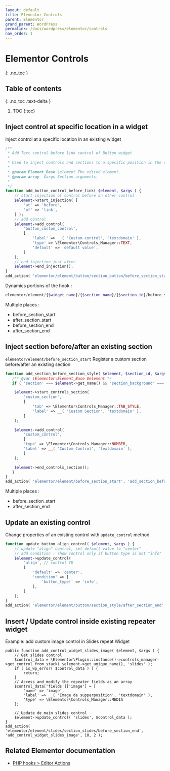 ```yaml
---
layout: default
title: Elementor Controls
parent: Elementor
grand_parent: WordPress
permalink: /docs/wordpress/elementor/controls
nav_order: 1
---
```


# Elementor Controls
{: .no_toc }

## Table of contents
{: .no_toc .text-delta }

1. TOC
{:toc}

## Inject control at specific location in a widget
Inject control at a specific location in an existing widget

```php
/**
 * Add Text control before link control of Button widget
 *
 * Used to inject controls and sections to a specific position in the stack.
 *
 * @param Element_Base $element The edited element.
 * @param array  $args Section arguments.
 *
 */
function add_button_control_before_link( $element, $args ) {
	// start injection of control before an other control
	$element->start_injection( [
		'at' => 'before',
		'of' => 'link',
	] );
	// add control
	$element->add_control(
		'button_custom_control',
		[
			'label' => __( 'Custom control', 'textdomain' ),
			'type' => \Elementor\Controls_Manager::TEXT,
			'default' => 'default value',
		]
	);
	// end injection just after
	$element->end_injection();
}
add_action( 'elementor/element/button/section_button/before_section_start', 'add_button_control_before_link', 10, 2 );
```

Dynamics portions of the hook :
```php
elementor/element/{$widget_name}/{$section_name}/{$section_id}/before_section_start
```

Multiple places :
- before_section_start
- after_section_start
- before_section_end
- after_section_end

## Inject section before/after an existing section
`elementor/element/before_section_start`
Register a custom section before/after an existing section

```php
function add_section_before_section_style( $element, $section_id, $args ) {
   /** @var \Elementor\Element_Base $element */
   if ( 'section' === $element->get_name() && 'section_background' === $section_id ) {

   	$element->start_controls_section(
   		'custom_section',
   		[
   			'tab' => \Elementor\Controls_Manager::TAB_STYLE,
   			'label' => __( 'Custom Section', 'textdomain' ),
   		]
   	);

   	$element->add_control(
   		'custom_control',
   		[
   		'type' => \Elementor\Controls_Manager::NUMBER,
   		'label' => __( 'Custom Control', 'textdomain' ),
   		]
   	);

   	$element->end_controls_section();
   }
}
add_action( 'elementor/element/before_section_start', 'add_section_before_section_style', 10, 3 );
```

Multiple places :
- before_section_start
- after_section_end

## Update an existing control
Change properties of an existing control with `update_control` method
```php
function update_button_align_control( $element, $args ) {
	// update "align" control, set default value to "center"
	// add condition : show control only if button type is not "info"
	$element->update_control(
		'align', // control ID
		[
			'default' => 'center',
			'condition' => [
				'button_type!' => 'info',
			],
		]
	);
}
add_action( 'elementor/element/button/section_style/after_section_end', 'update_button_align_control', 10, 2 );
```

## Insert / Update control inside existing repeater widget
Example: add custom image control in Slides repeat Widget
```
public function add_control_widget_slides_image( $element, $args ) {
	// Get slides control
	$control_data = \Elementor\Plugin::instance()->controls_manager->get_control_from_stack( $element->get_unique_name(), 'slides' );
	if ( is_wp_error( $control_data ) ) {
		return;
	}
	// Access and modify the repeater fields as an array
	$control_data['fields']['image'] = [
		'name' => 'image',
		'label' => __( 'Image de supperposition', 'textdomain' ),
		'type' => \Elementor\Controls_Manager::MEDIA
	];

	// Update de main slides control
	$element->update_control( 'slides', $control_data );
}
add_action( 'elementor/element/slides/section_slides/before_section_end', 'add_control_widget_slides_image', 10, 2 );
```


## Related Elementor documentation
- [PHP hooks > Editor Actions](https://code.elementor.com/php-hooks/#Editor_Actions)
